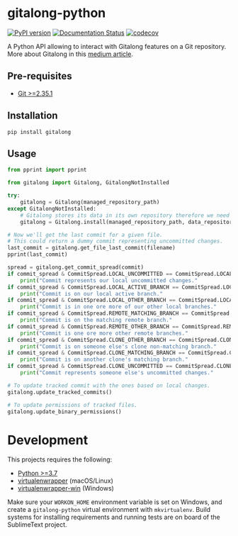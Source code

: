# gitalong-python

[![PyPI version](https://badge.fury.io/py/gitalong-python.svg)](https://badge.fury.io/py/gitalong-python)
[![Documentation Status](https://readthedocs.org/projects/gitalong-python/badge/?version=latest)](https://gitalong-python.readthedocs.io/en/latest)
[![codecov](https://codecov.io/gh/douglaslassance/gitalong-python/branch/main/graph/badge.svg?token=5267NA3EQQ)](https://codecov.io/gh/douglaslassance/gitalong-python)

A Python API allowing to interact with Gitalong features on a Git repository.
More about Gitalong in this [medium article]().

## Pre-requisites

-   [Git >=2.35.1](https://git-scm.com/downloads)

## Installation

```
pip install gitalong
```

## Usage

```python
from pprint import pprint

from gitalong import Gitalong, GitalongNotInstalled

try:
    gitalong = Gitalong(managed_repository_path)
except GitalongNotInstalled:
    # Gitalong stores its data in its own repository therefore we need to pass that repository URL.
    gitalong = Gitalong.install(managed_repository_path, data_repository_url)

# Now we'll get the last commit for a given file.
# This could return a dummy commit representing uncommitted changes.
last_commit = gitalong.get_file_last_commit(filename)
pprint(last_commit)

spread = gitalong.get_commit_spread(commit)
if commit_spread & CommitSpread.LOCAL_UNCOMMITTED == CommitSpread.LOCAL_UNCOMMITTED:
    print("Commit represents our local uncommitted changes."
if commit_spread & CommitSpread.LOCAL_ACTIVE_BRANCH == CommitSpread.LOCAL_ACTIVE_BRANCH:
    print("Commit is on our local active branch."
if commit_spread & CommitSpread.LOCAL_OTHER_BRANCH == CommitSpread.LOCAL_OTHER_BRANCH:
    print("Commit is in one ore more of our other local branches."
if commit_spread & CommitSpread.REMOTE_MATCHING_BRANCH == CommitSpread.REMOTE_MATCHING_BRANCH:
    print("Commit is on the matching remote branch."
if commit_spread & CommitSpread.REMOTE_OTHER_BRANCH == CommitSpread.REMOTE_OTHER_BRANCH:
    print("Commit is one ore more other remote branches."
if commit_spread & CommitSpread.CLONE_OTHER_BRANCH == CommitSpread.CLONE_OTHER_BRANCH:
    print("Commit is on someone else's clone non-matching branch."
if commit_spread & CommitSpread.CLONE_MATCHING_BRANCH == CommitSpread.CLONE_MATCHING_BRANCH:
    print("Commit is on another clone's matching branch."
if commit_spread & CommitSpread.CLONE_UNCOMMITTED == CommitSpread.CLONE_UNCOMMITTED:
    print("Commit represents someone else's uncommitted changes."

# To update tracked commit with the ones based on local changes.
gitalong.update_tracked_commits()

# To update permissions of tracked files.
gitalong.update_binary_permissions()
```

# Development

This projects requires the following:

-   [Python >=3.7](https://www.python.org/downloads/)
-   [virtualenwrapper](https://pypi.org/project/virtualenvwrapper/) (macOS/Linux)
-   [virtualenwrapper-win](https://pypi.org/project/virtualenvwrapper-win/) (Windows)

Make sure your `WORKON_HOME` environment variable is set on Windows, and create a `gitalong-python` virtual environment with `mkvirtualenv`.
Build systems for installing requirements and running tests are on board of the SublimeText project.
